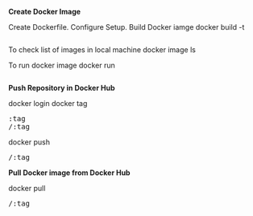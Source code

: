 <b>Create Docker Image</b>

Create Dockerfile.
Configure Setup.
Build Docker iamge
  docker build -t <pre><your-docker-repo-name></pre>

To check list of images in local machine
  docker image ls
  
To run docker image
  docker run <pre><your-docker-repo-name></pre>
  
<b>Push Repository in Docker Hub</b>

  docker login
  docker tag <pre><your-docker-repo-name>:tag <docker-username>/<docker-hub-repo-name>:tag</pre>
  docker push <pre><docker-username>/<docker-hub-repo-name>:tag</pre>
  
<b>Pull Docker image from Docker Hub</b>

  docker pull <pre><docker-username>/<docker-hub-repo-name>:tag</pre>
